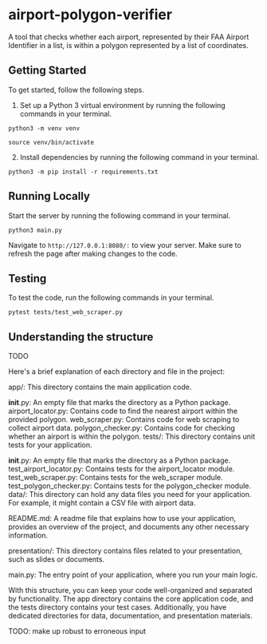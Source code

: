 # airport-polygon-verifier
 A tool that checks whether each airport, represented by their FAA Airport Identifier in a list, is within a polygon represented by a list of coordinates.

## Getting Started 

To get started, follow the following steps. 

1. Set up a Python 3 virtual environment by running the following commands in your terminal. 

`python3 -m venv venv`

`source venv/bin/activate`

2. Install dependencies by running the following command in your terminal. 

`python3 -m pip install -r requirements.txt`

## Running Locally

Start the server by running the following command in your terminal. 

`python3 main.py`

Navigate to `http://127.0.0.1:8080/:` to view your server. Make sure to refresh the page after making changes to the code. 

## Testing 

To test the code, run the following commands in your terminal.

`pytest tests/test_web_scraper.py`

## Understanding the structure

TODO

Here's a brief explanation of each directory and file in the project:

app/: This directory contains the main application code.

__init__.py: An empty file that marks the directory as a Python package.
airport_locator.py: Contains code to find the nearest airport within the provided polygon.
web_scraper.py: Contains code for web scraping to collect airport data.
polygon_checker.py: Contains code for checking whether an airport is within the polygon.
tests/: This directory contains unit tests for your application.

__init__.py: An empty file that marks the directory as a Python package.
test_airport_locator.py: Contains tests for the airport_locator module.
test_web_scraper.py: Contains tests for the web_scraper module.
test_polygon_checker.py: Contains tests for the polygon_checker module.
data/: This directory can hold any data files you need for your application. For example, it might contain a CSV file with airport data.

README.md: A readme file that explains how to use your application, provides an overview of the project, and documents any other necessary information.

presentation/: This directory contains files related to your presentation, such as slides or documents.

main.py: The entry point of your application, where you run your main logic.

With this structure, you can keep your code well-organized and separated by functionality. The app directory contains the core application code, and the tests directory contains your test cases. Additionally, you have dedicated directories for data, documentation, and presentation materials.


TODO: make up robust to erroneous input